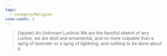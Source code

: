 ```yaml
---
tags:
  - Category/Religion
view-count: 2
---
```


>[!quote] An Unknown Lurlinist
>We are the fanciful sketch of wry Lurline, we are droll and ornamental, and no more culpable than a sprig of lavender or a sprig of lightning, and nothing to be done about it.